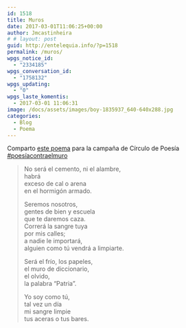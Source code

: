 ```yaml
---
id: 1518
title: Muros
date: 2017-03-01T11:06:25+00:00
author: Jmcastinheira
# # layout: post
guid: http://entelequia.info/?p=1518
permalink: /muros/
wpgs_notice_id:
  - "2334185"
wpgs_conversation_id:
  - "1758132"
wpgs_updating:
  - "0"
wpgs_laste_komentis:
  - 2017-03-01 11:06:31
image: /docs/assets/images/boy-1835937_640-640x288.jpg
categories:
  - Blog
  - Poema
---
```

Comparto [este poema](http://circulodepoesia.com/2017/02/poesiacontraelmuro-poetryvsthewall-poesievsmur-poetas-del-mundo-segunda-parte/) para la campaña de Círculo de Poesía [#poesíacontraelmuro](http://circulodepoesia.com/tag/poesiacontraelmuro/)

> No será el cemento, ni el alambre,  
> habrá  
> exceso de cal o arena  
> en el hormigón armado.
> 
> Seremos nosotros,  
> gentes de bien y escuela  
> que te daremos caza.  
> Correrá la sangre tuya  
> por mis calles;  
> a nadie le importará,  
> alguien como tú vendrá a limpiarte.
> 
> Será el frío, los papeles,  
> el muro de diccionario,  
> el olvido,  
> la palabra “Patria”.
> 
> Yo soy como tú,  
> tal vez un día  
> mi sangre limpie  
> tus aceras o tus bares.